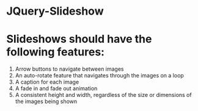 # JQuery-Slideshow

# Slideshows should have the following features:

1. Arrow buttons to navigate between images
2. An auto-rotate feature that navigates through the images on a loop
3. A caption for each image
4. A fade in and fade out animation
5. A consistent height and width, regardless of the size or dimensions of the images being shown
